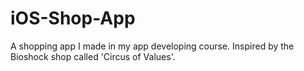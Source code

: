 # iOS-Shop-App
A shopping app I made in my app developing course. Inspired by the Bioshock shop called 'Circus of Values'.
